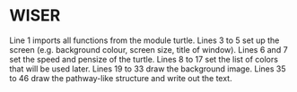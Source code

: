 # WISER

Line 1 imports all functions from the module turtle.
Lines 3 to 5 set up the screen (e.g. background colour, screen size, title of window).
Lines 6 and 7 set the speed and pensize of the turtle.
Lines 8 to 17 set the list of colors that will be used later.
Lines 19 to 33 draw the background image.
Lines 35 to 46 draw the pathway-like structure and write out the text.

